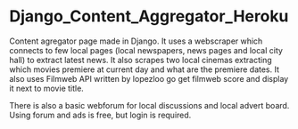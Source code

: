 # Django_Content_Aggregator_Heroku

Content agregator page made in Django.
It uses a webscraper which connects to few local pages (local newspapers, news pages and local city hall) to extract latest news.
It also scrapes two local cinemas extracting which movies premiere at current day and what are the premiere dates.
It also uses Filmweb API written by lopezloo go get filmweb score and display it next to movie title.

There is also a basic webforum for local discussions and local advert board.
Using forum and ads is free, but login is required.
